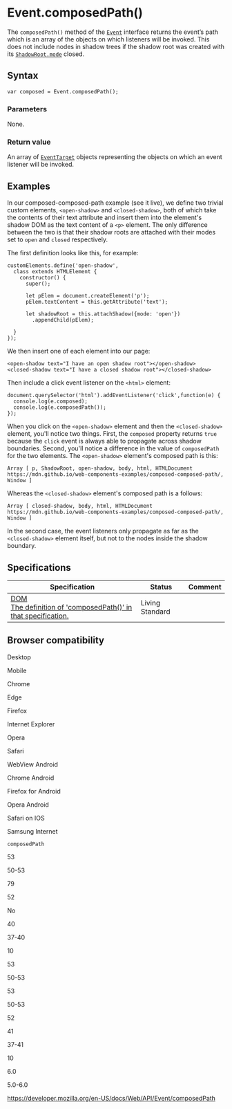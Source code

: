 Event.composedPath()
====================

The `composedPath()` method of the [`Event`](../event) interface returns the event’s path which is an array of the objects on which listeners will be invoked. This does not include nodes in shadow trees if the shadow root was created with its [`ShadowRoot.mode`](../shadowroot/mode) closed.

Syntax
------

    var composed = Event.composedPath();

### Parameters

None.

### Return value

An array of [`EventTarget`](../eventtarget) objects representing the objects on which an event listener will be invoked.

Examples
--------

In our composed-composed-path example (see it live), we define two trivial custom elements, `<open-shadow>` and `<closed-shadow>`, both of which take the contents of their text attribute and insert them into the element's shadow DOM as the text content of a `<p>` element. The only difference between the two is that their shadow roots are attached with their modes set to `open` and `closed` respectively.

The first definition looks like this, for example:

    customElements.define('open-shadow',
      class extends HTMLElement {
        constructor() {
          super();

          let pElem = document.createElement('p');
          pElem.textContent = this.getAttribute('text');

          let shadowRoot = this.attachShadow({mode: 'open'})
            .appendChild(pElem);

      }
    });

We then insert one of each element into our page:

    <open-shadow text="I have an open shadow root"></open-shadow>
    <closed-shadow text="I have a closed shadow root"></closed-shadow>

Then include a click event listener on the `<html>` element:

    document.querySelector('html').addEventListener('click',function(e) {
      console.log(e.composed);
      console.log(e.composedPath());
    });

When you click on the `<open-shadow>` element and then the `<closed-shadow>` element, you'll notice two things. First, the `composed` property returns `true` because the `click` event is always able to propagate across shadow boundaries. Second, you'll notice a difference in the value of `composedPath` for the two elements. The `<open-shadow>` element's composed path is this:

    Array [ p, ShadowRoot, open-shadow, body, html, HTMLDocument https://mdn.github.io/web-components-examples/composed-composed-path/, Window ]

Whereas the `<closed-shadow>` element's composed path is a follows:

    Array [ closed-shadow, body, html, HTMLDocument https://mdn.github.io/web-components-examples/composed-composed-path/, Window ]

In the second case, the event listeners only propagate as far as the `<closed-shadow>` element itself, but not to the nodes inside the shadow boundary.

Specifications
--------------

<table><thead><tr class="header"><th>Specification</th><th>Status</th><th>Comment</th></tr></thead><tbody><tr class="odd"><td><a href="https://dom.spec.whatwg.org/#dom-event-composedpath">DOM<br />
<span class="small">The definition of 'composedPath()' in that specification.</span></a></td><td><span class="spec-living">Living Standard</span></td><td></td></tr></tbody></table>

Browser compatibility
---------------------

Desktop

Mobile

Chrome

Edge

Firefox

Internet Explorer

Opera

Safari

WebView Android

Chrome Android

Firefox for Android

Opera Android

Safari on IOS

Samsung Internet

`composedPath`

53

50-53

79

52

No

40

37-40

10

53

50-53

53

50-53

52

41

37-41

10

6.0

5.0-6.0

<a href="https://developer.mozilla.org/en-US/docs/Web/API/Event/composedPath" class="_attribution-link">https://developer.mozilla.org/en-US/docs/Web/API/Event/composedPath</a>
